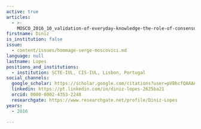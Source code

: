 ```yaml
---
active: true
articles:
  - >-
    MOSCO_2016_10_validation-of-everyday-knowledge-the-role-of-consensus-and-perceived-heterogeneity
firstname: Diniz
is_institution: false
issue:
  - content/issues/hommage-serge-moscovici.md
language: null
lastname: Lopes
positions_and_institutions:
  - institution: SCTE-IUL, CIS-IUL, Lisbon, Portugal
social_channels:
  google_scholar: https://scholar.google.com/citations?user=pVBhcfQAAAAJ&hl=en
  linkedin: https://pt.linkedin.com/in/diniz-lopes-2625ba21
  orcid: 0000-0002-4353-2248
  researchgate: https://www.researchgate.net/profile/Diniz-Lopes
years:
  - 2016

---
```

